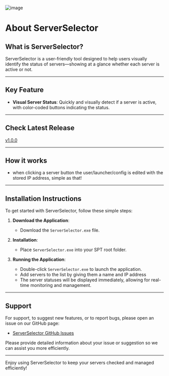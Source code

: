 ![image](https://github.com/Ryan-Doolittle/Server-Selector/assets/165734671/3bf7bc39-13f1-4ce7-ba62-c074911c6c72)

# About ServerSelector

## What is ServerSelector?

ServerSelector is a user-friendly tool designed to help users visually identify the status of servers—showing at a glance whether each server is active or not.

---

## Key Feature

- **Visual Server Status**: Quickly and visually detect if a server is active, with color-coded buttons indicating the status.

---

## Check Latest Release
[v1.0.0](https://github.com/Ryan-Doolittle/Server-Selector/releases/tag/v1.0.0)

---

## How it works

- when clicking a server button the user/launcher/config is edited with the stored IP address, simple as that!

---

## Installation Instructions

To get started with ServerSelector, follow these simple steps:

1. **Download the Application**:
   - Download the `ServerSelector.exe` file.

2. **Installation**:
   - Place `ServerSelector.exe` into your SPT root folder.

3. **Running the Application**:
   - Double-click `ServerSelector.exe` to launch the application.
   - Add servers to the list by giving them a name and IP address
   - The server statuses will be displayed immediately, allowing for real-time monitoring and management.

---

## Support

For support, to suggest new features, or to report bugs, please open an issue on our GitHub page:

- [ServerSelector GitHub Issues](https://github.com/Ryan-Doolittle/Server-Selector/issues)

Please provide detailed information about your issue or suggestion so we can assist you more efficiently.

---

Enjoy using ServerSelector to keep your servers checked and managed efficiently!
